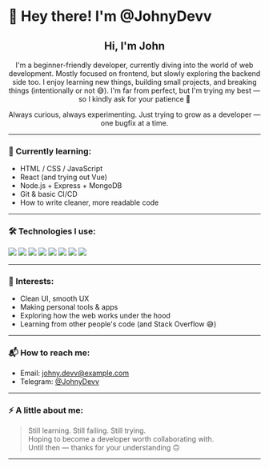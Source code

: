 # 👋 Hey there! I'm @JohnyDevv

<section id="about-me">
  <div style="text-align: center;">
    <h1 align="center">Hi, I'm John</h1>
    <p align="center">
      I'm a beginner-friendly developer, currently diving into the world of web development.  
      Mostly focused on frontend, but slowly exploring the backend side too.  
      I enjoy learning new things, building small projects, and breaking things (intentionally or not 😅).  
      I'm far from perfect, but I'm trying my best — so I kindly ask for your patience 🙏
    </p>
    <p align="center">
      Always curious, always experimenting.  
      Just trying to grow as a developer — one bugfix at a time.
    </p>
  </div>
</section>

---

### 🌱 Currently learning:
- HTML / CSS / JavaScript
- React (and trying out Vue)
- Node.js + Express + MongoDB
- Git & basic CI/CD
- How to write cleaner, more readable code

---

### 🛠️ Technologies I use:
<img src="https://img.shields.io/badge/HTML5-e34c26?style=for-the-badge&logo=html5&logoColor=white">
<img src="https://img.shields.io/badge/CSS3-1572B6?style=for-the-badge&logo=css3&logoColor=white">
<img src="https://img.shields.io/badge/JavaScript-f7df1e?style=for-the-badge&logo=javascript&logoColor=black">
<img src="https://img.shields.io/badge/React-61DAFB?style=for-the-badge&logo=react&logoColor=black">
<img src="https://img.shields.io/badge/Node.js-339933?style=for-the-badge&logo=nodedotjs&logoColor=white">
<img src="https://img.shields.io/badge/MongoDB-47A248?style=for-the-badge&logo=mongodb&logoColor=white">
<img src="https://img.shields.io/badge/Git-F05032?style=for-the-badge&logo=git&logoColor=white">
<img src="https://img.shields.io/badge/VSCODE-007ACC?style=for-the-badge&logo=visual-studio-code&logoColor=white">

---

### 🧠 Interests:
- Clean UI, smooth UX
- Making personal tools & apps
- Exploring how the web works under the hood
- Learning from other people's code (and Stack Overflow 😅)

---

### 📬 How to reach me:
- Email: johny.devv@example.com  
- Telegram: [@JohnyDevv](https://t.me/JohnyDevv)

---

### ⚡ A little about me:
> Still learning. Still failing. Still trying.  
> Hoping to become a developer worth collaborating with.  
> Until then — thanks for your understanding 🙃

---

<!---
JohnyDevv/JohnyDevv is a ✨ special ✨ repository because its `README.md` appears on your GitHub profile.
You can click the Preview link to see it in action.
--->
